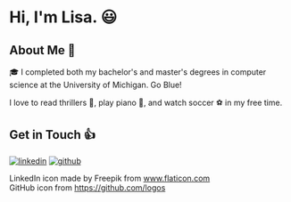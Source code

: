 # Hi, I'm Lisa. :smiley:

## About Me :woman:
🎓 I completed both my bachelor's and master's degrees in computer science at the University of Michigan. Go Blue!  

I love to read thrillers 📖, play piano 🎹, and watch soccer ⚽ in my free time.

## Get in Touch :thumbsup:
[![linkedin](https://user-images.githubusercontent.com/39270614/89308967-dcdddd00-d640-11ea-9fb5-22fca46d608a.png)][1] 
[![github](https://user-images.githubusercontent.com/39270614/89455456-5b657800-d730-11ea-8d05-4721b673d913.png)][2]  

LinkedIn icon made by Freepik from www.flaticon.com   
GitHub icon from https://github.com/logos

[1]: https://www.linkedin.com/in/juyoungkim-lisa/
[2]: https://github.com/kimjuyounglisa
